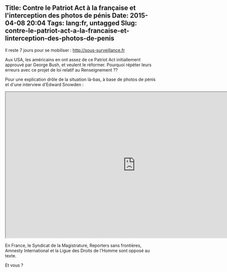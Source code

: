 Title: Contre le Patriot Act à la française et l'interception des photos de pénis
Date: 2015-04-08 20:04
Tags: lang:fr, untagged
Slug: contre-le-patriot-act-a-la-francaise-et-linterception-des-photos-de-penis
---
Il reste 7 jours pour se mobiliser :
<http://sous-surveillance.fr>

Aux USA, les américains en ont assez de ce Patriot Act initiallement approuvé par George Bush, et veulent le réformer. Pourquoi répéter leurs erreurs avec ce projet de loi relatif au Renseignement ??

Pour une explication drôle de la situation là-bas, à base de photos de pénis et d'une interview d'Edward Snowden :
<iframe width="853" height="480" src="https://www.youtube.com/embed/XEVlyP4_11M" allowfullscreen></iframe>
<br>

En France, le Syndicat de la Magistrature, Reporters sans frontières, Amnesty International et la Ligue des Droits de l'Homme sont opposé au texte.

Et vous ?

<style>
article iframe { display: block; margin: 1rem auto; }
</style>
